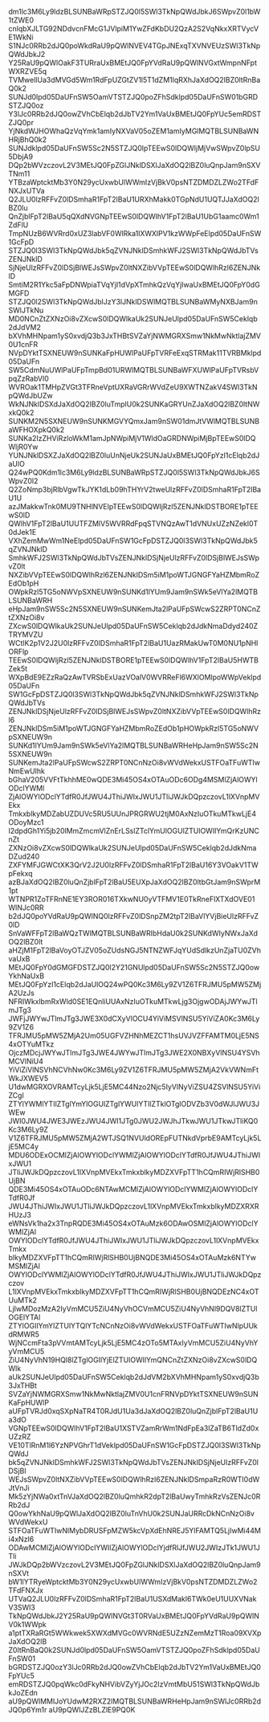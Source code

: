 dm1lc3M6Ly9ldzBLSUNBaWRpSTZJQ0l5SWl3TkNpQWdJbkJ6SWpvZ0l1bW1tZWE0
cnlqbXJLTG92NDdvcnFMcG1JVlpiM1YwZFdKbDU2QzA2S2VqNkxXRTVycVE1WkNi
S1NJc0RRb2dJQ0poWkdRaU9pQWlNVEV4TGpJNExqTXVNVEUzSWl3TkNpQWdJbkJ2
Y25RaU9pQWlOakF3TURraUxBMEtJQ0FpYVdRaU9pQWlNVGxtWmpnNFptWXRZVE5q
TVMwellUa3dMVGd5Wm1RdFpUZGtZV1l5T1dZM1lqRXhJaXdOQ2lBZ0ltRnBaQ0k2
SUNJd0lpd05DaUFnSW5OamVTSTZJQ0poZFhSdklpd05DaUFnSW01bGRDSTZJQ0oz
Y3lJc0RRb2dJQ0owZVhCbElqb2dJbTV2Ym1VaUxBMEtJQ0FpYUc5emRDSTZJQ0pr
YjNkdWJHOWhaQzVqYmk1amIyNXVaV05oZEM1amIyMGlMQTBLSUNBaWNHRjBhQ0k2
SUNJdklpd05DaUFnSW5Sc2N5STZJQ0lpTEEwS0lDQWljMjVwSWpvZ0lpSU5DbjA9
DQp2bWVzczovL2V3MEtJQ0FpZGlJNklDSXlJaXdOQ2lBZ0luQnpJam9nSXVTNm11
YTBzaWptcktMb3Y0N29ycUxwbUlWWmIzVjBkV0psNTZDMDZLZWo2TFdFNXJxUTVa
Q2JLU0lzRFFvZ0lDSmhaR1FpT2lBaU1URXhMakk0TGpNdU1UQTJJaXdOQ2lBZ0lu
QnZjblFpT2lBaU5qQXdNVGNpTEEwS0lDQWlhV1FpT2lBaU1UbG1aamc0Wm1ZdFlU
TmpNUzB6WVRrd0xUZ3labVF0WlRka1lXWXlPV1kzWWpFeElpd05DaUFnSW1GcFpD
STZJQ0l3SWl3TkNpQWdJbk5qZVNJNklDSmhkWFJ2SWl3TkNpQWdJbTVsZENJNklD
SjNjeUlzRFFvZ0lDSjBlWEJsSWpvZ0ltNXZibVVpTEEwS0lDQWlhRzl6ZENJNklD
SmtiM2R1Ykc5aFpDNWpiaTVqYjI1dVpXTmhkQzVqYjIwaUxBMEtJQ0FpY0dGMGFD
STZJQ0l2SWl3TkNpQWdJblJzY3lJNklDSWlMQTBLSUNBaWMyNXBJam9nSWlJTkNu
MD0NCnZtZXNzOi8vZXcwS0lDQWlkaUk2SUNJeUlpd05DaUFnSW5Ceklqb2dJdVM2
bXVhMHNpam1yS0xvdjQ3b3JxTHBtSVZaYjNWMGRXSmw1NkMwNktlajZMV0U1cnFR
NVpDYktTSXNEUW9nSUNKaFpHUWlPaUFpTVRFeExqSTRMak11TVRBMklpd05DaUFn
SW5CdmNuUWlPaUFpTmpBd01URWlMQTBLSUNBaWFXUWlPaUFpTVRsbVpqZzRabVl0
WVROak1TMHpZVGt3TFRneVptUXRaVGRrWVdZeU9XWTNZakV4SWl3TkNpQWdJbUZw
WkNJNklDSXdJaXdOQ2lBZ0luTmplU0k2SUNKaGRYUnZJaXdOQ2lBZ0ltNWxkQ0k2
SUNKM2N5SXNEUW9nSUNKMGVYQmxJam9nSW01dmJtVWlMQTBLSUNBaWFHOXpkQ0k2
SUNKa2IzZHViRzloWkM1amJpNWpiMjV1WldOaGRDNWpiMjBpTEEwS0lDQWljR0Yw
YUNJNklDSXZJaXdOQ2lBZ0luUnNjeUk2SUNJaUxBMEtJQ0FpYzI1cElqb2dJaUlO
Q24wPQ0Kdm1lc3M6Ly9ldzBLSUNBaWRpSTZJQ0l5SWl3TkNpQWdJbkJ6SWpvZ0l2
Q2ZoNmp3bjRlbVgwTkJYK1dLb09hTHYrV2tweUlzRFFvZ0lDSmhaR1FpT2lBaU1U
azJMakkwTnk0MU9TNHlNVElpTEEwS0lDQWljRzl5ZENJNklDSTBORE1pTEEwS0lD
QWlhV1FpT2lBaU1UUTFZMlV5WVRRdFpqSTVNQzAwT1dVNUxUZzNZekl0T0dJek1E
VXhZemMwWm1NeElpd05DaUFnSW1GcFpDSTZJQ0l3SWl3TkNpQWdJbk5qZVNJNklD
SmhkWFJ2SWl3TkNpQWdJbTVsZENJNklDSjNjeUlzRFFvZ0lDSjBlWEJsSWpvZ0lt
NXZibVVpTEEwS0lDQWlhRzl6ZENJNklDSm5iM1poWTJGNGFYaHZMbmRoZEdOb1pH
OWpkRzl5TG5oNWVpSXNEUW9nSUNKd1lYUm9Jam9nSWk5eVlYa2lMQTBLSUNBaWRH
eHpJam9nSW5Sc2N5SXNEUW9nSUNKemJta2lPaUFpSWcwS2ZRPT0NCnZtZXNzOi8v
ZXcwS0lDQWlkaUk2SUNJeUlpd05DaUFnSW5Ceklqb2dJdkNmaDdyd240ZTRYMVZU
WCtlK2p1V2J2U0lzRFFvZ0lDSmhaR1FpT2lBaU1UazRMakUwT0M0NU1pNHlORFlp
TEEwS0lDQWljRzl5ZENJNklDSTBORE1pTEEwS0lDQWlhV1FpT2lBaU5HWTBZek5t
WXpBdE9EZzRaQzAwTVRSbExUazVOalV0WVRReFl6WXlOMlpoWWpVeklpd05DaUFn
SW1GcFpDSTZJQ0l3SWl3TkNpQWdJbk5qZVNJNklDSmhkWFJ2SWl3TkNpQWdJbTVs
ZENJNklDSjNjeUlzRFFvZ0lDSjBlWEJsSWpvZ0ltNXZibVVpTEEwS0lDQWlhRzl6
ZENJNklDSm5iM1poWTJGNGFYaHZMbmRoZEdOb1pHOWpkRzl5TG5oNWVpSXNEUW9n
SUNKd1lYUm9Jam9nSWk5eVlYa2lMQTBLSUNBaWRHeHpJam9nSW5Sc2N5SXNEUW9n
SUNKemJta2lPaUFpSWcwS2ZRPT0NCnNzOi8vWVdWekxUSTFOaTFuWTIwNmEwUlhk
bGhaV205VVFtTkhhME0wQDE3Mi45OS4xOTAuODc6ODg4MSMlZjAlOWYlODclYWMl
ZjAlOWYlODclYTdfR0JfJWU4JThiJWIxJWU1JTliJWJkDQpzczovL1lXVnpMVEkx
TmkxblkyMDZabUZDUVc5RU5UUnJPRGRWU2tjM0AxNzIuOTkuMTkwLjE4ODoyMzc1
I2dpdGh1Yi5jb20lMmZmcmVlZnErLSslZTclYmUlOGUlZTUlOWIlYmQrKzUNCnZt
ZXNzOi8vZXcwS0lDQWlkaUk2SUNJeUlpd05DaUFnSW5Ceklqb2dJdkNmaDZud240
ZXFYMFJGWCtXK3QrV2J2U0lzRFFvZ0lDSmhaR1FpT2lBaU16Y3VOakV1TWpFekxq
azBJaXdOQ2lBZ0luQnZjblFpT2lBaU5EUXpJaXdOQ2lBZ0ltbGtJam9nSWprM1pt
WTNPR1ZoTFRnNE1EY3ROR016TXkwNU0yVTFMV1E0TkRneFlXTXdOVE01WlNJc0RR
b2dJQ0poYVdRaU9pQWlNQ0lzRFFvZ0lDSnpZM2tpT2lBaVlYVjBieUlzRFFvZ0lD
SnVaWFFpT2lBaWQzTWlMQTBLSUNBaWRIbHdaU0k2SUNKdWIyNWxJaXdOQ2lBZ0lt
aHZjM1FpT2lBaVoyOTJZV05oZUdsNGJ5NTNZWFJqYUdSdlkzUnZjaTU0ZVhvaUxB
MEtJQ0FpY0dGMGFDSTZJQ0l2Y21GNUlpd05DaUFnSW5Sc2N5STZJQ0owYkhNaUxB
MEtJQ0FpYzI1cElqb2dJaUlOQ24wPQ0Kc3M6Ly9ZV1Z6TFRJMU5pMW5ZMjA2UzJs
NFRIWkxlbmRxWld0SE1EQnliUUAxNzIuOTkuMTkwLjg3OjgwODAjJWYwJTlmJTg3
JWFjJWYwJTlmJTg3JWE3X0dCXyVlOCU4YiViMSVlNSU5YiViZA0Kc3M6Ly9ZV1Z6
TFRJMU5pMW5ZMjA2Um05UGFVZHNhMEZCT1hsUVJVZFFAMTM0LjE5NS4xOTYuMTkz
OjczMDcjJWYwJTlmJTg3JWE4JWYwJTlmJTg3JWE2X0NBXyVlNSU4YSVhMCVlNiU4
YiViZiVlNSVhNCVhNw0Kc3M6Ly9ZV1Z6TFRJMU5pMW5ZMjA2VkVWNmFtWkJXWEV5
U1dwMGRXOVRAMTcyLjk5LjE5MC44Nzo2Njc5IyVlNyViZSU4ZSVlNSU5YiViZCgl
ZTYlYWMlYTIlZTglYmYlOGUlZTglYWUlYTIlZTklOTglODVZb3V0dWJlJWU3JWEw
JWI0JWU4JWE3JWEzJWU4JWI1JTg0JWU2JWJhJTkwJWU1JTkwJTliKQ0Kc3M6Ly9Z
V1Z6TFRJMU5pMW5ZMjA2WTJSQ1NVUldOREpFUTNkdVprbE9AMTcyLjk5LjE5MC4y
MDU6ODExOCMlZjAlOWYlODclYWMlZjAlOWYlODclYTdfR0JfJWU4JThiJWIxJWU1
JTliJWJkDQpzczovL1lXVnpMVEkxTmkxblkyMDZXVFpTT1hCQmRIWjRlSHB0UjBN
QDE3Mi45OS4xOTAuODc6NTAwMCMlZjAlOWYlODclYWMlZjAlOWYlODclYTdfR0Jf
JWU4JThiJWIxJWU1JTliJWJkDQpzczovL1lXVnpMVEkxTmkxblkyMDZXRXRHUzJ3
eWNsVk1ha2x3TnpRQDE3Mi45OS4xOTAuMzk6ODAwOSMlZjAlOWYlODclYWMlZjAl
OWYlODclYTdfR0JfJWU4JThiJWIxJWU1JTliJWJkDQpzczovL1lXVnpMVEkxTmkx
blkyMDZXVFpTT1hCQmRIWjRlSHB0UjBNQDE3Mi45OS4xOTAuMzk6NTYwMSMlZjAl
OWYlODclYWMlZjAlOWYlODclYTdfR0JfJWU4JThiJWIxJWU1JTliJWJkDQpzczov
L1lXVnpMVEkxTmkxblkyMDZXVFpTT1hCQmRIWjRlSHB0UjBNQDEzNC4xOTUuMTk2
LjIwMDozMzA2IyVmMCU5ZiU4NyVhOCVmMCU5ZiU4NyVhNl9DQV8lZTUlOGElYTAl
ZTYlOGIlYmYlZTUlYTQlYTcNCnNzOi8vWVdWekxUSTFOaTFuWTIwNlpUUkdRMWR5
WjNCcmFta3pVVmtAMTcyLjk5LjE5MC4zOTo5MTAxIyVmMCU5ZiU4NyVhYyVmMCU5
ZiU4NyVhN19HQl8lZTglOGIlYjElZTUlOWIlYmQNCnZtZXNzOi8vZXcwS0lDQWlk
aUk2SUNJeUlpd05DaUFnSW5Ceklqb2dJdVM2bXVhMHNpam1yS0xvdjQ3b3JxTHBt
SVZaYjNWMGRXSmw1NkMwNktlajZMV0U1cnFRNVpDYktTSXNEUW9nSUNKaFpHUWlP
aUFpTVRJd0xqSXpNaTR4T0RJdU1Ua3dJaXdOQ2lBZ0luQnZjblFpT2lBaU1Ua3dO
VGNpTEEwS0lDQWlhV1FpT2lBaU1XSTVZamRrWm1NdFpEa3lZaTB6TldZd0xUZzRZ
VE10TlRnM1l6YzNPVGhrT1dVeklpd05DaUFnSW1GcFpDSTZJQ0l3SWl3TkNpQWdJ
bk5qZVNJNklDSmhkWFJ2SWl3TkNpQWdJbTVsZENJNklDSjNjeUlzRFFvZ0lDSjBl
WEJsSWpvZ0ltNXZibVVpTEEwS0lDQWlhRzl6ZENJNklDSmpaRzR0WTI0dWJtVnJi
Mk5zYjNWa0xtTnVJaXdOQ2lBZ0luQmhkR2dpT2lBaUwyTmhkRzVsZENJc0RRb2dJ
Q0owYkhNaU9pQWlJaXdOQ2lBZ0luTnVhU0k2SUNJaURRcDkNCnNzOi8vWVdWekxU
STFOaTFuWTIwNlMybDRUSFpMZW5kcVpXdEhNREJ5YlFAMTQ5LjIwMi44Mi4xNzI6
ODAwMCMlZjAlOWYlODclYWIlZjAlOWYlODclYjdfRlJfJWU2JWIzJTk1JWU1JTli
JWJkDQp2bWVzczovL2V3MEtJQ0FpZGlJNklDSXlJaXdOQ2lBZ0luQnpJam9nSXVt
bW1lYTRyeWptcktMb3Y0N29ycUxwbUlWWmIzVjBkV0psNTZDMDZLZWo2TFdFNXJx
UTVaQ2JLU0lzRFFvZ0lDSmhaR1FpT2lBaU1USXdMakl6TWk0eU1UUXVNakV3SWl3
TkNpQWdJbkJ2Y25RaU9pQWlNVGt3T0RVaUxBMEtJQ0FpYVdRaU9pQWlNV0k1WWpk
a1ptTXRaRGt5WWkwek5XWXdMVGc0WVRNdE5UZzNZemMzT1Roa09XVXpJaXdOQ2lB
Z0ltRnBaQ0k2SUNJd0lpd05DaUFnSW5OamVTSTZJQ0poZFhSdklpd05DaUFnSW01
bGRDSTZJQ0ozY3lJc0RRb2dJQ0owZVhCbElqb2dJbTV2Ym1VaUxBMEtJQ0FpYUc5
emRDSTZJQ0pqWkc0dFkyNHVibVZyYjJOc2IzVmtMbU51SWl3TkNpQWdJbkJoZEdn
aU9pQWlMMlJoYUdwM2RXZ2lMQTBLSUNBaWRHeHpJam9nSWlJc0RRb2dJQ0p6Ym1r
aU9pQWlJZzBLZlE9PQ0K
